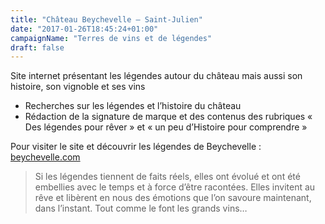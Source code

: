 ```yaml
---
title: "Château Beychevelle – Saint-Julien"
date: "2017-01-26T18:45:24+01:00"
campaignName: "Terres de vins et de légendes"
draft: false
---
```


Site internet présentant les légendes autour du château mais aussi son histoire, son
vignoble et ses vins

- Recherches sur les légendes et l’histoire du château
- Rédaction de la signature de marque et des contenus des rubriques « Des légendes pour rêver » et « un peu d’Histoire pour comprendre »

Pour visiter le site et découvrir les légendes de Beychevelle : [beychevelle.com](http://beychevelle.com/)

> Si les légendes tiennent de faits réels, elles ont évolué et ont été
embellies avec le temps et à force d’être racontées.
Elles invitent au rêve et libèrent en nous des émotions que l’on savoure
maintenant, dans l’instant. Tout comme le font les grands vins…
